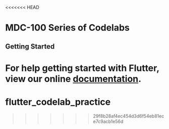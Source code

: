 <<<<<<< HEAD
# MDC-100 Series of Codelabs

## Getting Started

For help getting started with Flutter, view our online
[documentation](https://flutter.io/).
=======
# flutter_codelab_practice
>>>>>>> 29f8b28af4ec454d3d6f54eb81ece7c9acb1e56d
